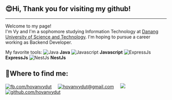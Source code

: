 ## 😍**Hi, Thank you for visiting my github!**

***

Welcome to my page!\
I'm Vy and I'm a sophomore studying Information Technology at [Danang University of Science and Technology][dut-website]. I'm hoping to pursue a career working as Backend Developer.

My favorite tools: ![][java-icon] **Java** ![][js-icon] **Javascript** ![][expressjs-icon] **ExpressJs** ![][nestjs-icon] **NestJs**

## **👀Where to find me:**

[![][facebook-icon]][hovanvydut-fb] &nbsp;&nbsp;&nbsp; [![][gmail-icon]][hovanvydut-fb] &nbsp;&nbsp;&nbsp; [![][zalo-icon]][hovanvydut-zalo] &nbsp;&nbsp;&nbsp; [![][github-icon]][hovanvydut-github]

<!--- 
  Link website  
-->
[dut-website]: http://dut.udn.vn/en
[hovanvydut-fb]: https://facebook.com/hovanvydut
[hovanvydut-gmail]: http://mailto:hovanvydut@gmail.com
[hovanvydut-zalo]: http://zaloapp.com/qr/p/15mrqelkrbvox
[hovanvydut-github]: https://github.com/hovanvydut

<!--- 
  Link icon  
-->
[facebook-icon]: https://img.icons8.com/doodle/30/000000/facebook-new.png "fb.com/hovanvydut"
[gmail-icon]: https://img.icons8.com/doodle/30/000000/gmail.png "hovanvydut@gmail.com"
[zalo-icon]: https://img.icons8.com/ios/30/000000/zalo.png
[github-icon]: https://img.icons8.com/fluent/30/000000/github.png "github.com/hovanvydut"
[java-icon]: https://res.cloudinary.com/dgext7ewd/image/upload/v1617517260/github-profile/Java_23404_q5rc5g.png "Java"
[js-icon]: https://res.cloudinary.com/dgext7ewd/image/upload/v1617517260/github-profile/javascript_icon_130900_pbys8e.png "Javascript"
[expressjs-icon]: https://res.cloudinary.com/dgext7ewd/image/upload/v1617517260/github-profile/expressjs_logo_icon_169186_qrztsd.png "ExpressJs"
[nestjs-icon]: https://res.cloudinary.com/dgext7ewd/image/upload/v1617517260/github-profile/file_type_nestjs_icon_130355_1_zrcrml.png "NestJs"


<!--
**hovanvydut/hovanvydut** is a ✨ _special_ ✨ repository because its `README.md` (this file) appears on your GitHub profile.

Here are some ideas to get you started:

- 🔭 I’m currently working on ...
- 🌱 I’m currently learning ...
- 👯 I’m looking to collaborate on ...
- 🤔 I’m looking for help with ...
- 💬 Ask me about ...
- 📫 How to reach me: ...
- 😄 Pronouns: ...
- ⚡ Fun fact: ...
-->

